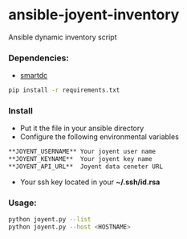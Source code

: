 ansible-joyent-inventory
========================

Ansible dynamic inventory script

### Dependencies: 

* [smartdc](https://pypi.python.org/pypi/smartdc)

```sh
pip install -r requirements.txt
```

### Install
- Put it the file in your ansible directory 
- Configure the following environmental variables 

```sh
**JOYENT_USERNAME**	Your joyent user name
**JOYENT_KEYNAME**	Your joyent key name
**JOYENT_API_URL**	Joyent data ceneter URL  
```
- Your ssh key located in your **~/.ssh/id.rsa**
### Usage:

```sh
python joyent.py --list
python joyent.py --host <HOSTNAME>
```

